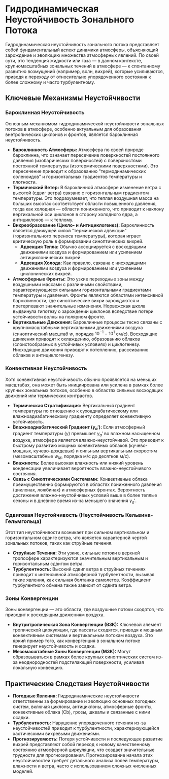 # Гидродинамическая Неустойчивость Зонального Потока

Гидродинамическая неустойчивость зонального потока представляет собой фундаментальный аспект динамики атмосферы, объясняющий зарождение и эволюцию множества атмосферных явлений. По своей сути, это тенденция жидкости или газа — в данном контексте, крупномасштабных зональных течений в атмосфере — к спонтанному развитию возмущений (например, волн, вихрей), которые усиливаются, приводя к переходу от относительно упорядоченного состояния к более сложному и часто турбулентному.

## Ключевые Механизмы Неустойчивости

### Бароклинная Неустойчивость

Основным механизмом гидродинамической неустойчивости зональных потоков в атмосфере, особенно актуальным для образования внетропических циклонов и фронтов, является бароклинная неустойчивость.

* **Бароклинность Атмосферы:** Атмосфера по своей природе бароклинна, что означает пересечение поверхностей постоянного давления (изобарических поверхностей) с поверхностями постоянной температуры (изотермическими поверхностями). Это пересечение приводит к образованию "термодинамических соленоидов" и горизонтальных градиентов температуры и плотности.
* **Термический Ветер:** В бароклинной атмосфере изменение ветра с высотой (сдвиг ветра) связано с горизонтальным градиентом температуры. Это подразумевает, что теплая воздушная масса на больших высотах соответствует области повышенного давления, тогда как холодная — области пониженного, что приводит к наклону вертикальной оси циклонов в сторону холодного ядра, а антициклонов — к теплому.
* **Вихреобразование (Цикло- и Антициклогенез):** Бароклинность является движущей силой "термической адвекции" (горизонтального переноса температуры), которая играет критическую роль в формировании синоптических вихрей.
  * **Адвекция Тепла:** Обычно ассоциируется с восходящими движениями воздуха и формированием или усилением антициклонических вихрей.
  * **Адвекция Холода:** Как правило, связана с нисходящими движениями воздуха и формированием или усилением циклонических вихрей.
* **Атмосферные Фронты:** Это узкие переходные зоны между воздушными массами с различными свойствами, характеризующиеся сильными горизонтальными градиентами температуры и давления. Фронты являются областями интенсивной бароклинности, где синоптические вихри зарождаются и претерпевают значительные изменения. Норвежская школа выдвинула гипотезу о зарождении циклонов вследствие потери устойчивости волны на полярном фронте.
* **Вертикальные Движения:** Бароклинные процессы тесно связаны с крупномасштабными вертикальными движениями воздуха (синоптический масштаб $w$, порядка $10^{-1} - 10^1$ см/с). Восходящие движения приводят к охлаждению, образованию облаков (слоистообразных в устойчивых условиях) и циклогенезу. Нисходящие движения приводят к потеплению, рассеиванию облаков и антициклогенезу.

### Конвективная Неустойчивость

Хотя конвективная неустойчивость обычно проявляется на меньших масштабах, она может быть инициирована или усилена в рамках более крупных зональных потоков, особенно в областях сильных восходящих движений или термических контрастов.

* **Термическая Стратификация:** Вертикальный градиент температуры по отношению к сухоадиабатическому или влажноадиабатическому градиенту определяет конвективную устойчивость.
* **Влажноадиабатический Градиент ($\gamma_a'$):** Если атмосферный градиент температуры ($\gamma$) превышает $\gamma_a'$ во влажном насыщенном воздухе, атмосфера является влажно-неустойчивой. Это приводит к быстрому развитию мощных конвективных облаков (кучево-мощных, кучево-дождевых) и сильным вертикальным скоростям (мезомасштабные $w_M$, порядка м/с до десятков м/с).
* **Влажность:** Более высокая влажность или низкий уровень конденсации увеличивает вероятность влажно-неустойчивого состояния.
* **Связь с Синоптическими Системами:** Конвективные облака преимущественно формируются в областях пониженного давления (циклонах, ложбинах) и атмосферных фронтах. Вероятность достижения влажно-неустойчивых условий выше в более теплые сезоны и в дневное время из-за меньшего значения $\gamma_a'$.

### Сдвиговая Неустойчивость (Неустойчивость Кельвина-Гельмгольца)

Этот тип неустойчивости возникает при сильном вертикальном и горизонтальном сдвиге ветра, что является характерной чертой зональных потоков, таких как струйные течения.

* **Струйные Течения:** Эти узкие, сильные потоки в верхней тропосфере характеризуются значительным вертикальным и горизонтальным сдвигом ветра.
* **Турбулентность:** Высокий сдвиг ветра в струйных течениях приводит к интенсивной атмосферной турбулентности, вызывая такие явления, как сильная болтанка самолетов. Коэффициент турбулентного обмена также зависит от сдвига ветра.

### Зоны Конвергенции

Зоны конвергенции — это области, где воздушные потоки сходятся, что приводит к восходящим движениям воздуха.

* **Внутритропическая Зона Конвергенции (ВЗК):** Ключевой элемент тропической циркуляции, где пассаты сходятся, приводя к мощным конвективным системам и вертикальным потокам воздуха. Это яркий пример того, как конвергенция в зональном потоке генерирует неустойчивость и осадки.
* **Мезомасштабные Зоны Конвергенции (МЗК):** Могут образовываться в рамках более крупных синоптических систем из-за неоднородностей подстилающей поверхности, усиливая локальную конвекцию.

## Практические Следствия Неустойчивости

* **Погодные Явления:** Гидродинамические неустойчивости ответственны за формирование и эволюцию основных погодных систем, включая циклоны, антициклоны, атмосферные фронты, конвективные облака (Cb), грозы, шквалы и связанные с ними осадки.
* **Турбулентность:** Нарушение упорядоченного течения из-за неустойчивостей приводит к турбулентности, характеризующейся хаотическими вихревыми движениями.
* **Прогнозируемость:** Потеря устойчивости и последующее развитие вихрей представляют собой переход к новому качественному состоянию атмосферной циркуляции, что создает значительные трудности для прогнозирования. Прогнозирование начала этих неустойчивостей требует детального анализа полей температуры, влажности и ветра, часто с использованием сложных численных моделей.
